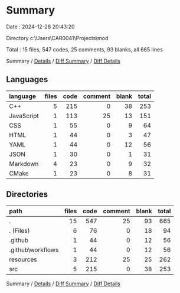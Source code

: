 # Summary

Date : 2024-12-28 20:43:20

Directory c:\\Users\\CAR0041\\Projects\\mod

Total : 15 files,  547 codes, 25 comments, 93 blanks, all 665 lines

Summary / [Details](details.md) / [Diff Summary](diff.md) / [Diff Details](diff-details.md)

## Languages
| language | files | code | comment | blank | total |
| :--- | ---: | ---: | ---: | ---: | ---: |
| C++ | 5 | 215 | 0 | 38 | 253 |
| JavaScript | 1 | 113 | 25 | 13 | 151 |
| CSS | 1 | 55 | 0 | 9 | 64 |
| HTML | 1 | 44 | 0 | 3 | 47 |
| YAML | 1 | 44 | 0 | 12 | 56 |
| JSON | 1 | 30 | 0 | 1 | 31 |
| Markdown | 4 | 23 | 0 | 9 | 32 |
| CMake | 1 | 23 | 0 | 8 | 31 |

## Directories
| path | files | code | comment | blank | total |
| :--- | ---: | ---: | ---: | ---: | ---: |
| . | 15 | 547 | 25 | 93 | 665 |
| . (Files) | 6 | 76 | 0 | 18 | 94 |
| .github | 1 | 44 | 0 | 12 | 56 |
| .github\\workflows | 1 | 44 | 0 | 12 | 56 |
| resources | 3 | 212 | 25 | 25 | 262 |
| src | 5 | 215 | 0 | 38 | 253 |

Summary / [Details](details.md) / [Diff Summary](diff.md) / [Diff Details](diff-details.md)